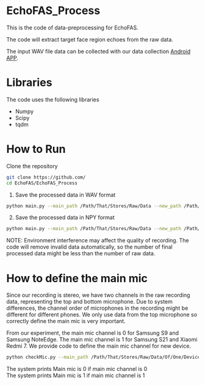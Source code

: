 # EchoFAS_Process
 This is the code of data-preprocessing for EchoFAS.
 
 The code will extract target face region echoes from the raw data.
 
 The input WAV file data can be collected with our data collection [Android APP](https://pip.pypa.io/en/stable/).
 
# Libraries
The code uses the following libraries
- Numpy
- Scipy
- tqdm

# How to Run
Clone the repository
```bash
git clone https://github.com/
cd EchoFAS/EchoFAS_Process
```
1. Save the processed data in WAV format
```bash
python main.py --main_path /Path/That/Stores/Raw/Data --new_path /Path/That/Stores/Processed/Data --main_mic 0 --use_npy False 
```
2. Save the processed data in NPY format
```bash
python main.py --main_path /Path/That/Stores/Raw/Data --new_path /Path/That/Stores/Processed/Data --main_mic 0 --use_npy True 
```
NOTE: Environment interference may affect the quality of recording. The code will remove invalid data automatically, so the number of final processed data might be less than the number of raw data.

# How to define the main mic
Since our recording is stereo, we have two channels in the raw recording data, representing the top and bottom microphone. Due to system differences, the channel order of microphones in the recording might be different for different phones. 
We only use data from the top microphone so correctly define the main mic is very important.

From our experiment, the main mic channel is 0 for Samsung S9 and Samsung NoteEdge. The main mic channel is 1 for Samsung S21 and Xiaomi Redmi 7.
We provide code to define the main mic channel for new device.
```bash
python checkMic.py --main_path /Path/That/Stores/Raw/Data/Of/One/Device
```
The system prints Main mic is 0 if main mic channel is 0<br />
The system prints Main mic is 1 if main mic channel is 1

 
